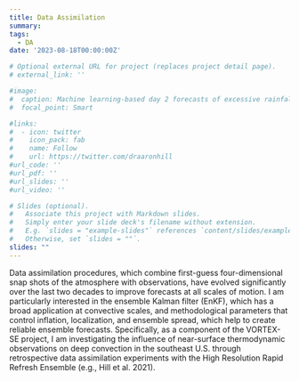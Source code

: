 ```yaml
---
title: Data Assimilation
summary: 
tags:
  - DA
date: '2023-08-18T00:00:00Z'

# Optional external URL for project (replaces project detail page).
# external_link: ''

#image:
#  caption: Machine learning-based day 2 forecasts of excessive rainfall associated with Hurricane Ida with overlapping observations
#  focal_point: Smart

#links:
#  - icon: twitter
#    icon_pack: fab
#    name: Follow
#    url: https://twitter.com/draaronhill
#url_code: ''
#url_pdf: ''
#url_slides: ''
#url_video: ''

# Slides (optional).
#   Associate this project with Markdown slides.
#   Simply enter your slide deck's filename without extension.
#   E.g. `slides = "example-slides"` references `content/slides/example-slides.md`.
#   Otherwise, set `slides = ""`.
slides: ""
---
```


Data assimilation procedures, which combine first-guess four-dimensional snap shots of the atmosphere with observations, have evolved significantly over the last two decades to improve forecasts at all scales of motion. I am particularly interested in the ensemble Kalman filter (EnKF), which has a broad application at convective scales, and methodological parameters that control inflation, localization, and ensemble spread, which help to create reliable ensemble forecasts. Specifically, as a component of the VORTEX-SE project, I am investigating the influence of near-surface thermodynamic observations on deep convection in the southeast U.S. through retrospective data assimilation experiments with the High Resolution Rapid Refresh Ensemble (e.g., Hill et al. 2021).